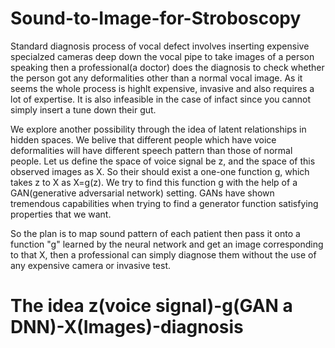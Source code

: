 # Sound-to-Image-for-Stroboscopy
Standard diagnosis process of vocal defect involves inserting expensive specialzed cameras deep down the vocal pipe to take images of a person speaking then a professional(a doctor) does the diagnosis to check whether the person got any deformalities other than a normal vocal image. As it seems the whole process is highlt expensive, invasive and also requires a lot of expertise. It is also infeasible in the case of infact since you cannot simply insert a tune down their gut. 

We explore another possibility through the idea of latent relationships in hidden spaces. We belive that different people which have voice deformalities will have different speech pattern than those of normal people. Let us define the space of voice signal be z, and the space of this observed images as X. So their should exist a one-one function g, which takes z to X as X=g(z). We try to find this function g with the help of a GAN(generative adversarial network) setting. GANs have shown tremendous capabilities when trying to find a generator function satisfying properties that we want.

So the plan is to map sound pattern of each patient then pass it onto a function "g" learned by the neural network and get an image corresponding to that X, then a professional can simply diagnose them without the use of any expensive camera or invasive test.
 # The idea z(voice signal)-g(GAN a DNN)-X(Images)-diagnosis
